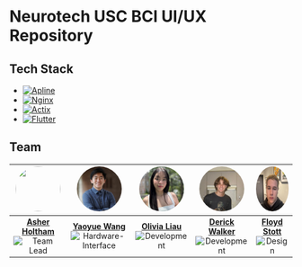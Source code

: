 # Neurotech USC BCI UI/UX Repository

## Tech Stack

- [![Apline][Alpine.dev]][Alpine-url]
- [![Nginx][Nginx.dev]][Nginx-url]
- [![Actix][Actix.dev]][Actix-url]
- [![Flutter][Flutter.dev]][Flutter-url]

## Team

| [<img src="https://github.com/AsherHoltham.png" width="80" height="80" style="border-radius: 50%;" />][Asher-Contact] | [<img src="Assets/Yaoyue.jpeg" width="80" height="80" style="border-radius: 50%;" />][Yaoyue-Contact] | [<img src="Assets/Olivia.jpeg" width="80" height="80" style="border-radius: 50%;" />][Olivia-Contact] | [<img src="Assets/Derick.jpeg" width="80" height="80" style="border-radius: 50%;" />][Derick-Contact] | [<img src="Assets/Floyd.jpeg" width="80" height="80" style="border-radius: 50%;" />][Floyd-Contact] |
|:---:|:---:|:---:|:---:|:---:|
| **[Asher Holtham][Asher-Contact]**<br>![Team Lead](https://img.shields.io/badge/-Team%20Lead-F9E795?style=flat-square) | **[Yaoyue Wang][Yaoyue-Contact]**<br>![Hardware-Interface](https://img.shields.io/badge/-Backend-2F3C7E?style=flat-square) | **[Olivia Liau][Olivia-Contact]**<br>![Development](https://img.shields.io/badge/-Frontend-7A2048?style=flat-square) | **[Derick Walker][Derick-Contact]**<br>![Development](https://img.shields.io/badge/-Fullstack-AFD275?style=flat-square) | **[Floyd Stott][Floyd-Contact]**<br>![Design](https://img.shields.io/badge/-Design-F96167?style=flat-square) |

<!-- MARKDOWN LINKS & IMAGES -->
[Alpine-url]: https://alpinelinux.org/
[Alpine.dev]: https://img.shields.io/badge/Alpine%20Linux-4E9FD1?style=for-the-badge&logo=alpine-linux&logoColor=white

[Nginx-url]: https://nginx.org/
[Nginx.dev]: https://img.shields.io/badge/Nginx-009639?style=for-the-badge&logo=nginx&logoColor=white

[Actix-url]: https://actix.rs/
[Actix.dev]: https://img.shields.io/badge/Actix-000000?style=for-the-badge&logo=actix&logoColor=white

[Flutter-url]: https://flutter.dev/
[Flutter.dev]: https://img.shields.io/badge/Flutter-02569B?style=for-the-badge&logo=flutter&logoColor=white


[Yaoyue-Contact]: https://www.linkedin.com/in/yaoyuewang/
[Asher-Contact]: https://www.linkedin.com/in/asher-holtham/
[Olivia-Contact]: https://www.linkedin.com/in/olivia-liau-b3074b230/
[Floyd-Contact]: https://www.linkedin.com/in/floydstott/
[Derick-Contact]: https://www.linkedin.com/in/derick-walker/

[Yaoyue-img]: Assets/Yaoyue.jpeg
[Asher-img]: https://github.com/AsherHoltham.png
[Olivia-img]: Assets/Olivia.jpeg
[Floyd-img]: Assets/Floyd.jpeg
[Derick-img]: Assets/Derick.jpeg

[lead-clr]: #F9E795
[dev-clr]: #2F3C7E
[frntend-clr]: #7A2048 
[fullstack-clr]: #AFD275
[design-clr]: #F96167